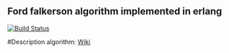 ## Ford falkerson algorithm implemented in erlang
[![Build Status](https://travis-ci.org/platinumthinker/ford_falkerson_flow.svg?branch=master)](https://travis-ci.org/platinumthinker/ford_falkerson_flow)

#Description algorithm:
[Wiki](https://en.wikipedia.org/wiki/Ford%E2%80%93Fulkerson_algorithm)
